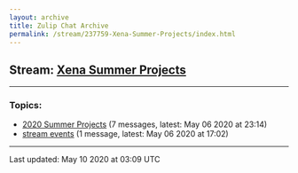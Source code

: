 ```yaml
---
layout: archive
title: Zulip Chat Archive
permalink: /stream/237759-Xena-Summer-Projects/index.html
---
```


## Stream: [Xena Summer Projects](https://leanprover-community.github.io/archive/stream/237759-Xena-Summer-Projects/index.html)
---

### Topics:

* [2020 Summer Projects](topic/2020.20Summer.20Projects.html) (7 messages, latest: May 06 2020 at 23:14)
* [stream events](topic/stream.20events.html) (1 message, latest: May 06 2020 at 17:02)

<hr><p>Last updated: May 10 2020 at 03:09 UTC</p>